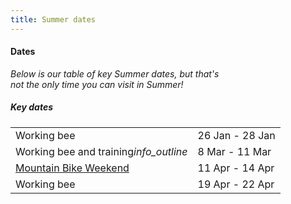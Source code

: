 ```yaml
---
title: Summer dates
---
```


<div class='dates-container__winter'>
  <h4>Dates</h4>
  <p style='max-width: 24em; margin-bottom: 1em'>
    <i>Below is our table of key Summer dates, but that's not the only time you can visit in Summer!</i>
  </p>
  <div>
    <h5>Key dates</h5>
    <table class='dates'>
      <tr><td>Working bee</td><td>26 Jan - 28 Jan</td></tr>
      <tr><td>Working bee and training<i class='material-icons' title='Nobs training: Learning how to run and use the Chalet as a leader'>info_outline</i></td><td>8 Mar - 11 Mar</td></tr>
      <!--<tr><td>Summer Moot</td><td>9 Feb - 14 Feb</td></tr>-->
      <tr><td><a href="https://info.bogongroverchalet.org.au/visiting/visiting-in-summer/#mountain-bike-weekend">Mountain Bike Weekend</a></td><td>11 Apr - 14 Apr</td></tr>
      <tr><td>Working bee</td><td>19 Apr - 22 Apr</td></tr>
    </table>
  </div>
</div>
